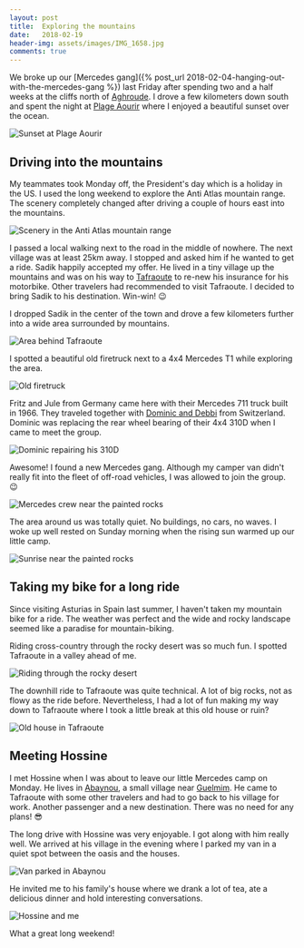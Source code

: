 ```yaml
---
layout: post
title:  Exploring the mountains
date:   2018-02-19
header-img: assets/images/IMG_1658.jpg
comments: true
---
```


We broke up our [Mercedes gang]({% post_url 2018-02-04-hanging-out-with-the-mercedes-gang %}) last Friday after spending two and a half weeks at the cliffs north of [Aghroude](https://www.google.com/maps/place/Aghroude,+Morocco/). I drove a few kilometers down south and spent the night at [Plage Aourir](https://www.google.com/maps/place/Plage+Aourir/) where I enjoyed a beautiful sunset over the ocean.

![Sunset at Plage Aourir](/assets/images/IMG_1598.jpg)

## Driving into the mountains

My teammates took Monday off, the President's day which is a holiday in the US. I used the long weekend to explore the Anti Atlas mountain range. The scenery completely changed after driving a couple of hours east into the mountains.

![Scenery in the Anti Atlas mountain range](/assets/images/IMG_1615.jpg)

I passed a local walking next to the road in the middle of nowhere. The next village was at least 25km away. I stopped and asked him if he wanted to get a ride. Sadik happily accepted my offer. He lived in a tiny village up the mountains and was on his way to [Tafraoute](https://www.google.com/maps/place/Tafraoute,+Morocco/) to re-new his insurance for his motorbike. Other travelers had recommended to visit Tafraoute. I decided to bring Sadik to his destination. Win-win! :wink:

I dropped Sadik in the center of the town and drove a few kilometers further into a wide area surrounded by mountains.

![Area behind Tafraoute](/assets/images/IMG_1622.jpg)

I spotted a beautiful old firetruck next to a 4x4 Mercedes T1 while exploring the area.

![Old firetruck](/assets/images/IMG_1623.jpg)

Fritz and Jule from Germany came here with their Mercedes 711 truck built in 1966. They traveled together with [Dominic and Debbi](http://halloabenteuer.com/) from Switzerland. Dominic was replacing the rear wheel bearing of their 4x4 310D when I came to meet the group.

![Dominic repairing his 310D](/assets/images/IMG_1624.jpg)

Awesome! I found a new Mercedes gang. Although my camper van didn't really fit into the fleet of off-road vehicles, I was allowed to join the group. :wink:

![Mercedes crew near the painted rocks](/assets/images/IMG_1658.jpg)

The area around us was totally quiet. No buildings, no cars, no waves. I woke up well rested on Sunday morning when the rising sun warmed up our little camp.

![Sunrise near the painted rocks](/assets/images/IMG_1640.jpg)

## Taking my bike for a long ride

Since visiting Asturias in Spain last summer, I haven't taken my mountain bike for a ride. The weather was perfect and the wide and rocky landscape seemed like a paradise for mountain-biking.

Riding cross-country through the rocky desert was so much fun. I spotted Tafraoute in a valley ahead of me.

![Riding through the rocky desert](/assets/images/IMG_1646.jpg)

The downhill ride to Tafraoute was quite technical. A lot of big rocks, not as flowy as the ride before. Nevertheless, I had a lot of fun making my way down to Tafraoute where I took a little break at this old house or ruin?

![Old house in Tafraoute](/assets/images/IMG_1652.jpg)

## Meeting Hossine

I met Hossine when I was about to leave our little Mercedes camp on Monday. He lives in [Abaynou](https://www.google.com/maps/place/Abaynou,+Morocco/), a small village near [Guelmim](https://www.google.com/maps/place/Guelmim+81000,+Morocco/). He came to Tafraoute with some other travelers and had to go back to his village for work. Another passenger and a new destination. There was no need for any plans! :sunglasses:

The long drive with Hossine was very enjoyable. I got along with him really well. We arrived at his village in the evening where I parked my van in a quiet spot between the oasis and the houses.

![Van parked in Abaynou](/assets/images/IMG_1664.jpg)

He invited me to his family's house where we drank a lot of tea, ate a delicious dinner and hold interesting conversations.

![Hossine and me](/assets/images/IMG_1661.jpg)

What a great long weekend!
